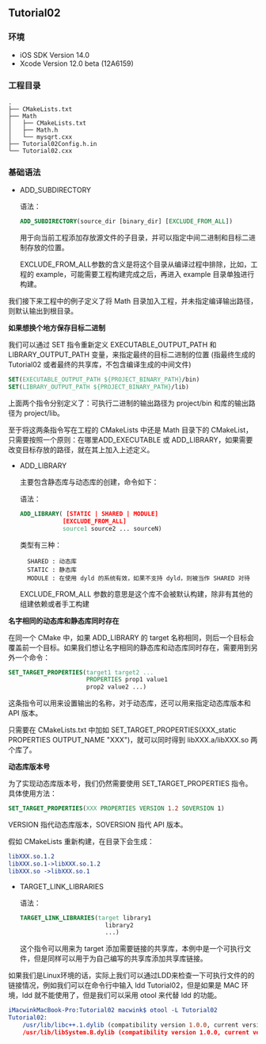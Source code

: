 ## Tutorial02

### 环境
- iOS SDK Version 14.0
- Xcode Version 12.0 beta (12A6159)

### 工程目录
```
.
├── CMakeLists.txt
├── Math
│   ├── CMakeLists.txt
│   ├── Math.h
│   └── mysqrt.cxx
├── Tutorial02Config.h.in
└── Tutorial02.cxx
```
### 基础语法

- ADD_SUBDIRECTORY

    语法：
    ```cmake
    ADD_SUBDIRECTORY(source_dir [binary_dir] [EXCLUDE_FROM_ALL])
    ```
    用于向当前工程添加存放源文件的子目录，并可以指定中间二进制和目标二进制存放的位置。

    EXCLUDE_FROM_ALL参数的含义是将这个目录从编译过程中排除，比如，工程的 example，可能需要工程构建完成之后，再进入 example 目录单独进行构建。

我们接下来工程中的例子定义了将 Math 目录加入工程，并未指定编译输出路径，则默认输出到根目录。

**如果想换个地方保存目标二进制**

我们可以通过 SET 指令重新定义 EXECUTABLE_OUTPUT_PATH 和 LIBRARY_OUTPUT_PATH 变量，来指定最终的目标二进制的位置 (指最终生成的 Tutorial02 或者最终的共享库，不包含编译生成的中间文件)

```cmake
SET(EXECUTABLE_OUTPUT_PATH ${PROJECT_BINARY_PATH}/bin)
SET(LIBRARY_OUTPUT_PATH ${PROJECT_BINARY_PATH}/lib)
```

上面两个指令分别定义了：可执行二进制的输出路径为 project/bin 和库的输出路径为 project/lib。

至于将这两条指令写在工程的 CMakeLists 中还是 Math 目录下的 CMakeList，只需要按照一个原则：在哪里ADD_EXECUTABLE 或 ADD_LIBRARY，如果需要改变目标存放的路径，就在其上加入上述定义。

- ADD_LIBRARY

    主要包含静态库与动态库的创建，命令如下：

    语法：
    ```cmake
    ADD_LIBRARY( [STATIC | SHARED | MODULE]
                [EXCLUDE_FROM_ALL]
                source1 source2 ... sourceN)
    ```

    类型有三种：

        SHARED : 动态库
        STATIC : 静态库
        MODULE : 在使用 dyld 的系统有效，如果不支持 dyld，则被当作 SHARED 对待
    
    EXCLUDE_FROM_ALL 参数的意思是这个库不会被默认构建，除非有其他的组建依赖或者手工构建

**名字相同的动态库和静态库同时存在**

在同一个 CMake 中，如果 ADD_LIBRARY 的 target 名称相同，则后一个目标会覆盖前一个目标。如果我们想让名字相同的静态库和动态库同时存在，需要用到另外一个命令：

```cmake
SET_TARGET_PROPERTIES(target1 target2 ...
                      PROPERTIES prop1 value1
                      prop2 value2 ...)
```

这条指令可以用来设置输出的名称，对于动态库，还可以用来指定动态库版本和 API 版本。

只需要在 CMakeLists.txt 中加如 SET_TARGET_PROPERTIES(XXX_static PROPERTIES OUTPUT_NAME "XXX")，就可以同时得到 libXXX.a/libXXX.so 两个库了。

**动态库版本号**

为了实现动态库版本号，我们仍然需要使用 SET_TARGET_PROPERTIES 指令。具体使用方法：

```cmake
SET_TARGET_PROPERTIES(XXX PROPERTIES VERSION 1.2 SOVERSION 1)
```

VERSION 指代动态库版本，SOVERSION 指代 API 版本。

假如 CMakeLists 重新构建，在目录下会生成：

```cmake
libXXX.so.1.2
libXXX.so.1->libXXX.so.1.2
libXXX.so ->libXXX.so.1
```

- TARGET_LINK_LIBRARIES

    语法：
    ```cmake
    TARGET_LINK_LIBRARIES(target library1
                            library2
                            ...)
    ```

    这个指令可以用来为 target 添加需要链接的共享库，本例中是一个可执行文件，但是同样可以用于为自己编写的共享库添加共享库链接。

如果我们是Linux环境的话，实际上我们可以通过LDD来检查一下可执行文件的的链接情况，例如我们可以在命令行中输入 ldd Tutorial02，但是如果是 MAC 环境，ldd 就不能使用了，但是我们可以采用 otool 来代替 ldd 的功能。

```cmake
iMacwinkMacBook-Pro:Tutorial02 macwink$ otool -L Tutorial02
Tutorial02:
	/usr/lib/libc++.1.dylib (compatibility version 1.0.0, current version 904.4.0)
	/usr/lib/libSystem.B.dylib (compatibility version 1.0.0, current version 1291.0.0)
```